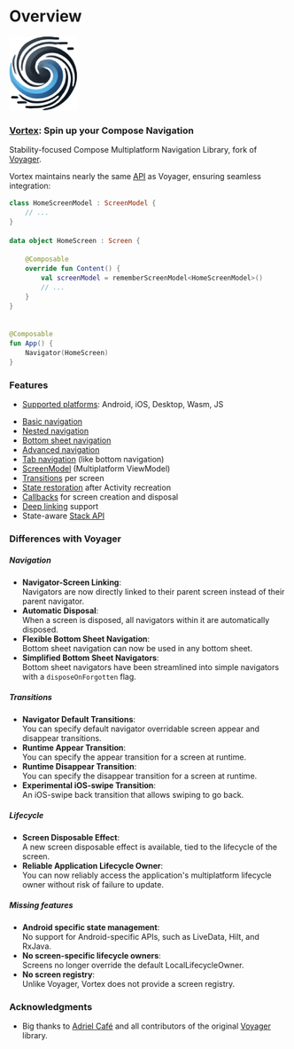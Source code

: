 # Overview

![Logo](img/logo_smaller.png)

### [Vortex](https://github.com/hristogochev/vortex): Spin up your Compose Navigation

Stability-focused Compose Multiplatform Navigation Library, fork of [Voyager](https://github.com/adrielcafe/voyager).

Vortex maintains nearly the same [API](https://hristogochev.github.io/vortex) as Voyager, ensuring seamless integration:

```kotlin
class HomeScreenModel : ScreenModel {
    // ...
}

data object HomeScreen : Screen {

    @Composable
    override fun Content() {
        val screenModel = rememberScreenModel<HomeScreenModel>()
        // ...
    }
}


@Composable
fun App() {
    Navigator(HomeScreen)
}
```

### **Features**
- [Supported platforms](setup.md): Android, iOS, Desktop, Wasm, JS
* [Basic navigation](navigation/index.md)
* [Nested navigation](navigation/nested-navigation.md)
* [Bottom sheet navigation](navigation/bottom-sheet-navigation.md)
* [Advanced navigation](navigation/advanced-navigation.md)
* [Tab navigation](navigation/tab-navigation.md) (like bottom navigation)
* [ScreenModel](screenmodel/index.md) (Multiplatform ViewModel)
* [Transitions](transitions.md) per screen
* [State restoration](state-restoration.md) after Activity recreation
* [Callbacks](lifecycle.md) for screen creation and disposal
* [Deep linking](deep-links.md) support
* State-aware [Stack API](stack-api.md)

### **Differences with Voyager**

##### Navigation
* **Navigator-Screen Linking**:<br>Navigators are now directly linked to their parent screen instead of their parent navigator.  
* **Automatic Disposal**:<br>When a screen is disposed, all navigators within it are automatically disposed.  
* **Flexible Bottom Sheet Navigation**:<br>Bottom sheet navigation can now be used in any bottom sheet.
* **Simplified Bottom Sheet Navigators**:<br> Bottom sheet navigators have been streamlined into simple navigators with a `disposeOnForgotten` flag.

##### Transitions
* **Navigator Default Transitions**:<br>You can specify default navigator overridable screen appear and disappear transitions.
* **Runtime Appear Transition**:<br>You can specify the appear transition for a screen at runtime.  
* **Runtime Disappear Transition**:<br>You can specify the disappear transition for a screen at runtime.
* **Experimental iOS-swipe Transition**:<br>An iOS-swipe back transition that allows swiping to go back.

##### Lifecycle
* **Screen Disposable Effect**:<br>A new screen disposable effect is available, tied to the lifecycle of the screen.
* **Reliable Application Lifecycle Owner**:<br>You can now reliably access the application's multiplatform lifecycle owner without risk of failure to update.  

##### Missing features
* **Android specific state management**:<br>No support for Android-specific APIs, such as LiveData, Hilt, and RxJava.
* **No screen-specific lifecycle owners**:<br>Screens no longer override the default LocalLifecycleOwner.
* **No screen registry**:<br>Unlike Voyager, Vortex does not provide a screen registry.

### Acknowledgments

* Big thanks to [Adriel Café](https://adriel.cafe/) and all contributors of the original [Voyager](https://github.com/adrielcafe/voyager) library.